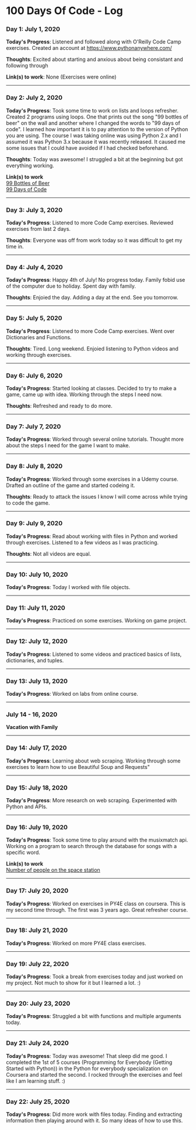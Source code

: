 # 100 Days Of Code - Log

<!-- ### Day 0: July 1, 2020 (Example 1) -->

<!-- **Today's Progress**: Fixed CSS, worked on canvas functionality for the app. -->

<!-- **Thoughts:** I really struggled with CSS, but, overall, I feel like I am slowly getting better at it. Canvas is still new for me, but I managed to figure out some basic functionality. -->

<!-- **Link to work:** [Calculator App](http://www.example.com) -->

### Day 1: July 1, 2020 

**Today's Progress**: Listened and followed along with O'Reilly Code Camp exercises.  Created an account at https://www.pythonanywhere.com/

**Thoughts**: Excited about starting and anxious about being consistant and following through

**Link(s) to work**: None (Exercises were online) 

---
### Day 2: July 2, 2020 

**Today's Progress**: Took some time to work on lists and loops refresher.  Created 2 programs using loops. One that prints out the song "99 bottles of beer" on the wall and another where I changed the words to "99 days of code".  I learned how important it is to pay attention to the version of Python you are using.  The course I was taking online was using Python 2.x and I assumed it was Python 3.x because it was recently released. It caused me some issues that I could have avoided if I had checked beforehand.

**Thoughts**: Today was awesome!  I struggled a bit at the beginning but got everything working.

**Link(s) to work** <br/>
[99 Bottles of Beer](https://github.com/Roseann-Guttierrez/100DOC_Projects/blob/master/programs/99bob.py) <br/>
[99 Days of Code](https://github.com/Roseann-Guttierrez/100DOC_Projects/blob/master/programs/99doc.py)

---
### Day 3: July 3, 2020 

**Today's Progress**: Listened to more Code Camp exercises.  Reviewed exercises from last 2 days.

**Thoughts**: Everyone was off from work today so it was difficult to get my time in.  

---
### Day 4: July 4, 2020 

**Today's Progress**: Happy 4th of July! No progress today.  Family fobid use of the computer due to holiday.  Spent day with family.

**Thoughts**: Enjoied the day.  Adding a day at the end.  See you tomorrow.  

---
### Day 5: July 5, 2020 

**Today's Progress**: Listened to more Code Camp exercises.  Went over Dictionaries and Functions.

**Thoughts**: Tired.  Long weekend.  Enjoied listening to Python videos and working through exercises.  

---
### Day 6: July 6, 2020 

**Today's Progress**: Started looking at classes. Decided to try to make a game, came up with idea.  Working through the steps I need now.

**Thoughts**: Refreshed and ready to do more. 

---
### Day 7: July 7, 2020 

**Today's Progress**: Worked through several online tutorials.  Thought more about the steps I need for the game I want to make.

---
### Day 8: July 8, 2020 

**Today's Progress**: Worked through some exercises in a Udemy course. Drafted an outline of the game and started codeing it.

**Thoughts**: Ready to attack the issues I know I will come across while trying to code the game.

---
### Day 9: July 9, 2020 

**Today's Progress**: Read about working with files in Python and worked through exercises.  Listened to a few videos as I was practicing.

**Thoughts**: Not all videos are equal.

---
### Day 10: July 10, 2020 

**Today's Progress**: Today I worked with file objects.

---
### Day 11: July 11, 2020 

**Today's Progress**: Practiced on some exercises.  Working on game project.

---
### Day 12: July 12, 2020 

**Today's Progress**: Listened to some videos and practiced basics of lists, dictionaries, and tuples.

---
### Day 13: July 13, 2020 

**Today's Progress**: Worked on labs from online course.

---
### July 14 - 16, 2020 

**Vacation with Family**

---
### Day 14: July 17, 2020 

**Today's Progress**: Learning about web scraping.  Working through some exercises to learn how to use Beautiful Soup and Requests"

---
### Day 15: July 18, 2020 

**Today's Progress**: More research on web scraping.  Experimented with Python and APIs.  

---
### Day 16: July 19, 2020 

**Today's Progress**: Took some time to play around with the musixmatch api.  Working on a program to search through the database for songs with a specific word.

**Link(s) to work** <br/>
[Number of people on the space station](https://github.com/Roseann-Guttierrez/100DOC_Projects/blob/master/programs/apitest.py) <br/>

---
### Day 17: July 20, 2020 

**Today's Progress**: Worked on exercises in PY4E class on coursera.  This is my second time through.  The first was 3 years ago.  Great refresher course.

---
### Day 18: July 21, 2020 

**Today's Progress**: Worked on more PY4E class exercises.

---
### Day 19: July 22, 2020 

**Today's Progress**: Took a break from exercises today and just worked on my project.  Not much to show for it but I learned a lot. :) 

---
### Day 20: July 23, 2020 

**Today's Progress**: Struggled a bit with functions and multiple arguments today.

---
### Day 21: July 24, 2020 

**Today's Progress**: Today was awesome!  That sleep did me good.  I completed the 1st of 5 courses (Programming for Everybody (Getting Started with Python)) in the Python for everybody specialization on Coursera and started the second.  I rocked through the exercises and feel like I am learning stuff. :) 

---
### Day 22: July 25, 2020 

**Today's Progress**: Did more work with files today.  Finding and extracting information then playing around with it. So many ideas of how to use this.

